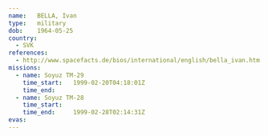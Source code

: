 ```yaml
---
name:	BELLA, Ivan
type:	military
dob:	1964-05-25
country:
  - SVK
references:
  - http://www.spacefacts.de/bios/international/english/bella_ivan.htm
missions:
  - name: Soyuz TM-29
    time_start:   1999-02-20T04:18:01Z
    time_end:     
  - name: Soyuz TM-28
    time_start:   
    time_end:     1999-02-28T02:14:31Z
evas:
---
```

